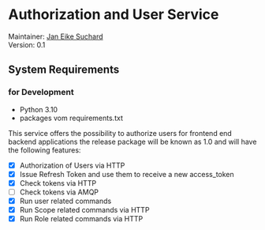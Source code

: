 # Authorization and User Service
Maintainer: [Jan Eike Suchard](https://github.com/j-suchard)  
Version: 0.1


## System Requirements
### for Development
- Python 3.10
- packages vom requirements.txt

This service offers the possibility to authorize users for frontend end backend
applications the release package will be known as 1.0 and will have the following
features:

- [X] Authorization of Users via HTTP
- [X] Issue Refresh Token and use them to receive a new access_token
- [X] Check tokens via HTTP
- [ ] Check tokens via AMQP
- [X] Run user related commands
- [X] Run Scope related commands via HTTP
- [X] Run Role related commands via HTTP